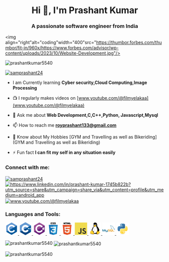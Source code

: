 <h1 align="center">Hi 👋, I'm Prashant Kumar</h1>
<h3 align="center">A passionate software engineer from India</h3>

<img align="right"alt="coding"width="400"src="https://thumbor.forbes.com/thumbor/fit-in/960x/https://www.forbes.com/advisor/wp-content/uploads/2023/10/Website-Development.jpg"/>
<p align="left"> <img src="https://komarev.com/ghpvc/?username=prashantkumar5540&label=Profile%20views&color=0e75b6&style=flat" alt="prashantkumar5540" /> </p>

<p align="left"> <a href="https://twitter.com/samprashant24" target="blank"><img src="https://img.shields.io/twitter/follow/samprashant24?logo=twitter&style=for-the-badge" alt="samprashant24" /></a> </p>

- I am Currently learning **Cyber security,Cloud Computing,Image Processing**

- 📺 I regularly makes videos on [www.youtube.com/@filmyelakaa](www.youtube.com/@filmyelakaa)

- 💬 Ask me about **Web Development,C,C++,Python, Javascript,Mysql**

- 📫 How to reach me **royprashant133@gmail.com**

- 📄 Know about My Hobbies [GYM and Travelling as well as Bikeriding](GYM and Travelling as well as Bikeriding)

- ⚡ Fun fact **I can fit my self in any situation easily**

<h3 align="left">Connect with me:</h3>
<p align="left">
<a href="https://twitter.com/samprashant24" target="blank"><img align="center" src="https://raw.githubusercontent.com/rahuldkjain/github-profile-readme-generator/master/src/images/icons/Social/twitter.svg" alt="samprashant24" height="30" width="40" /></a>
<a href="https://linkedin.com/in/https://www.linkedin.com/in/prashant-kumar-1745b822b?utm_source=share&utm_campaign=share_via&utm_content=profile&utm_medium=android_app" target="blank"><img align="center" src="https://raw.githubusercontent.com/rahuldkjain/github-profile-readme-generator/master/src/images/icons/Social/linked-in-alt.svg" alt="https://www.linkedin.com/in/prashant-kumar-1745b822b?utm_source=share&utm_campaign=share_via&utm_content=profile&utm_medium=android_app" height="30" width="40" /></a>
<a href="https://www.youtube.com/c/www.youtube.com/@filmyelakaa" target="blank"><img align="center" src="https://raw.githubusercontent.com/rahuldkjain/github-profile-readme-generator/master/src/images/icons/Social/youtube.svg" alt="www.youtube.com/@filmyelakaa" height="30" width="40" /></a>
</p>

<h3 align="left">Languages and Tools:</h3>
<p align="left"> <a href="https://www.cprogramming.com/" target="_blank" rel="noreferrer"> <img src="https://raw.githubusercontent.com/devicons/devicon/master/icons/c/c-original.svg" alt="c" width="40" height="40"/> </a> <a href="https://www.w3schools.com/cpp/" target="_blank" rel="noreferrer"> <img src="https://raw.githubusercontent.com/devicons/devicon/master/icons/cplusplus/cplusplus-original.svg" alt="cplusplus" width="40" height="40"/> </a> <a href="https://www.w3schools.com/cs/" target="_blank" rel="noreferrer"> <img src="https://raw.githubusercontent.com/devicons/devicon/master/icons/csharp/csharp-original.svg" alt="csharp" width="40" height="40"/> </a> <a href="https://www.w3schools.com/css/" target="_blank" rel="noreferrer"> <img src="https://raw.githubusercontent.com/devicons/devicon/master/icons/css3/css3-original-wordmark.svg" alt="css3" width="40" height="40"/> </a> <a href="https://www.w3.org/html/" target="_blank" rel="noreferrer"> <img src="https://raw.githubusercontent.com/devicons/devicon/master/icons/html5/html5-original-wordmark.svg" alt="html5" width="40" height="40"/> </a> <a href="https://developer.mozilla.org/en-US/docs/Web/JavaScript" target="_blank" rel="noreferrer"> <img src="https://raw.githubusercontent.com/devicons/devicon/master/icons/javascript/javascript-original.svg" alt="javascript" width="40" height="40"/> </a> <a href="https://www.linux.org/" target="_blank" rel="noreferrer"> <img src="https://raw.githubusercontent.com/devicons/devicon/master/icons/linux/linux-original.svg" alt="linux" width="40" height="40"/> </a> <a href="https://www.mysql.com/" target="_blank" rel="noreferrer"> <img src="https://raw.githubusercontent.com/devicons/devicon/master/icons/mysql/mysql-original-wordmark.svg" alt="mysql" width="40" height="40"/> </a> <a href="https://www.python.org" target="_blank" rel="noreferrer"> <img src="https://raw.githubusercontent.com/devicons/devicon/master/icons/python/python-original.svg" alt="python" width="40" height="40"/> </a> </p>

<p><img align="left" src="https://github-readme-stats.vercel.app/api/top-langs?username=prashantkumar5540&show_icons=true&locale=en&layout=compact" alt="prashantkumar5540" /></p>

<p>&nbsp;<img align="center" src="https://github-readme-stats.vercel.app/api?username=prashantkumar5540&show_icons=true&locale=en" alt="prashantkumar5540" /></p>

<p><img align="center" src="https://github-readme-streak-stats.herokuapp.com/?user=prashantkumar5540&" alt="prashantkumar5540" /></p>
